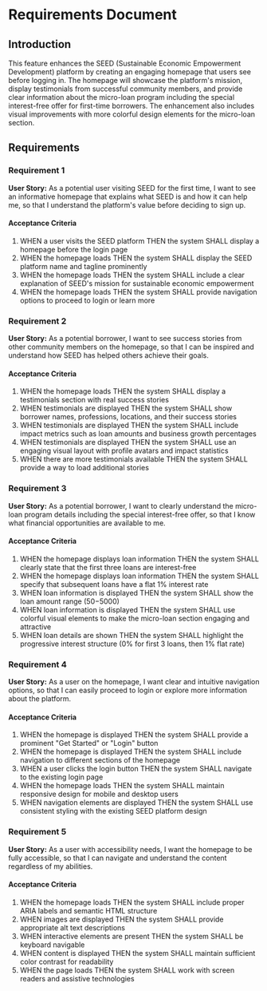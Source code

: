 # Requirements Document

## Introduction

This feature enhances the SEED (Sustainable Economic Empowerment Development) platform by creating an engaging homepage that users see before logging in. The homepage will showcase the platform's mission, display testimonials from successful community members, and provide clear information about the micro-loan program including the special interest-free offer for first-time borrowers. The enhancement also includes visual improvements with more colorful design elements for the micro-loan section.

## Requirements

### Requirement 1

**User Story:** As a potential user visiting SEED for the first time, I want to see an informative homepage that explains what SEED is and how it can help me, so that I understand the platform's value before deciding to sign up.

#### Acceptance Criteria

1. WHEN a user visits the SEED platform THEN the system SHALL display a homepage before the login page
2. WHEN the homepage loads THEN the system SHALL display the SEED platform name and tagline prominently
3. WHEN the homepage loads THEN the system SHALL include a clear explanation of SEED's mission for sustainable economic empowerment
4. WHEN the homepage loads THEN the system SHALL provide navigation options to proceed to login or learn more

### Requirement 2

**User Story:** As a potential borrower, I want to see success stories from other community members on the homepage, so that I can be inspired and understand how SEED has helped others achieve their goals.

#### Acceptance Criteria

1. WHEN the homepage loads THEN the system SHALL display a testimonials section with real success stories
2. WHEN testimonials are displayed THEN the system SHALL show borrower names, professions, locations, and their success stories
3. WHEN testimonials are displayed THEN the system SHALL include impact metrics such as loan amounts and business growth percentages
4. WHEN testimonials are displayed THEN the system SHALL use an engaging visual layout with profile avatars and impact statistics
5. WHEN there are more testimonials available THEN the system SHALL provide a way to load additional stories

### Requirement 3

**User Story:** As a potential borrower, I want to clearly understand the micro-loan program details including the special interest-free offer, so that I know what financial opportunities are available to me.

#### Acceptance Criteria

1. WHEN the homepage displays loan information THEN the system SHALL clearly state that the first three loans are interest-free
2. WHEN the homepage displays loan information THEN the system SHALL specify that subsequent loans have a flat 1% interest rate
3. WHEN loan information is displayed THEN the system SHALL show the loan amount range ($50-$5000)
4. WHEN loan information is displayed THEN the system SHALL use colorful visual elements to make the micro-loan section engaging and attractive
5. WHEN loan details are shown THEN the system SHALL highlight the progressive interest structure (0% for first 3 loans, then 1% flat rate)

### Requirement 4

**User Story:** As a user on the homepage, I want clear and intuitive navigation options, so that I can easily proceed to login or explore more information about the platform.

#### Acceptance Criteria

1. WHEN the homepage is displayed THEN the system SHALL provide a prominent "Get Started" or "Login" button
2. WHEN the homepage is displayed THEN the system SHALL include navigation to different sections of the homepage
3. WHEN a user clicks the login button THEN the system SHALL navigate to the existing login page
4. WHEN the homepage loads THEN the system SHALL maintain responsive design for mobile and desktop users
5. WHEN navigation elements are displayed THEN the system SHALL use consistent styling with the existing SEED platform design

### Requirement 5

**User Story:** As a user with accessibility needs, I want the homepage to be fully accessible, so that I can navigate and understand the content regardless of my abilities.

#### Acceptance Criteria

1. WHEN the homepage loads THEN the system SHALL include proper ARIA labels and semantic HTML structure
2. WHEN images are displayed THEN the system SHALL provide appropriate alt text descriptions
3. WHEN interactive elements are present THEN the system SHALL be keyboard navigable
4. WHEN content is displayed THEN the system SHALL maintain sufficient color contrast for readability
5. WHEN the page loads THEN the system SHALL work with screen readers and assistive technologies